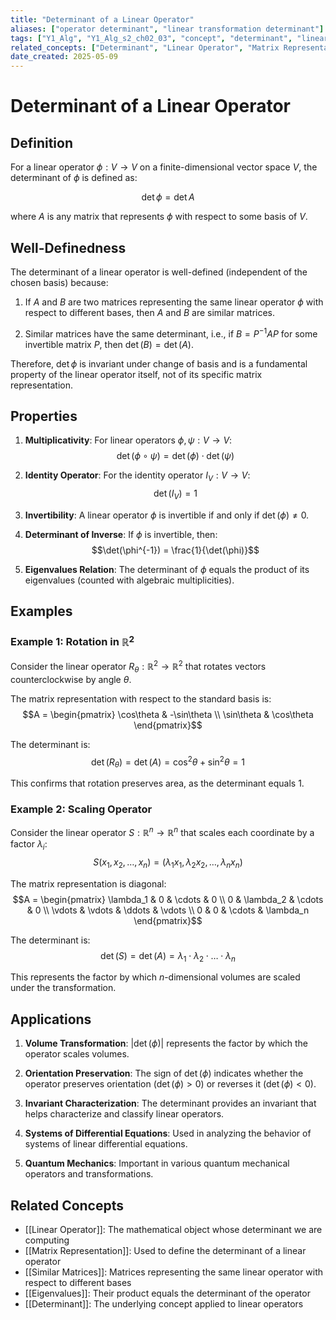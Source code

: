```yaml
---
title: "Determinant of a Linear Operator"
aliases: ["operator determinant", "linear transformation determinant"]
tags: ["Y1_Alg", "Y1_Alg_s2_ch02_03", "concept", "determinant", "linear-operator"]
related_concepts: ["Determinant", "Linear Operator", "Matrix Representation", "Similar Matrices", "Eigenvalues"]
date_created: 2025-05-09
---
```


# Determinant of a Linear Operator

## Definition
For a linear operator $\phi: V \rightarrow V$ on a finite-dimensional vector space $V$, the determinant of $\phi$ is defined as:

$$\det \phi = \det A$$

where $A$ is any matrix that represents $\phi$ with respect to some basis of $V$.

## Well-Definedness
The determinant of a linear operator is well-defined (independent of the chosen basis) because:

1. If $A$ and $B$ are two matrices representing the same linear operator $\phi$ with respect to different bases, then $A$ and $B$ are similar matrices.

2. Similar matrices have the same determinant, i.e., if $B = P^{-1}AP$ for some invertible matrix $P$, then $\det(B) = \det(A)$.

Therefore, $\det \phi$ is invariant under change of basis and is a fundamental property of the linear operator itself, not of its specific matrix representation.

## Properties
1. **Multiplicativity**: For linear operators $\phi, \psi: V \rightarrow V$:
   $$\det(\phi \circ \psi) = \det(\phi) \cdot \det(\psi)$$

2. **Identity Operator**: For the identity operator $I_V: V \rightarrow V$:
   $$\det(I_V) = 1$$

3. **Invertibility**: A linear operator $\phi$ is invertible if and only if $\det(\phi) \neq 0$.

4. **Determinant of Inverse**: If $\phi$ is invertible, then:
   $$\det(\phi^{-1}) = \frac{1}{\det(\phi)}$$

5. **Eigenvalues Relation**: The determinant of $\phi$ equals the product of its eigenvalues (counted with algebraic multiplicities).

## Examples
### Example 1: Rotation in $\mathbb{R}^2$
Consider the linear operator $R_\theta: \mathbb{R}^2 \rightarrow \mathbb{R}^2$ that rotates vectors counterclockwise by angle $\theta$.

The matrix representation with respect to the standard basis is:
$$A = \begin{pmatrix} \cos\theta & -\sin\theta \\ \sin\theta & \cos\theta \end{pmatrix}$$

The determinant is:
$$\det(R_\theta) = \det(A) = \cos^2\theta + \sin^2\theta = 1$$

This confirms that rotation preserves area, as the determinant equals 1.

### Example 2: Scaling Operator
Consider the linear operator $S: \mathbb{R}^n \rightarrow \mathbb{R}^n$ that scales each coordinate by a factor $\lambda_i$:
$$S(x_1, x_2, \ldots, x_n) = (\lambda_1 x_1, \lambda_2 x_2, \ldots, \lambda_n x_n)$$

The matrix representation is diagonal:
$$A = \begin{pmatrix} \lambda_1 & 0 & \cdots & 0 \\ 0 & \lambda_2 & \cdots & 0 \\ \vdots & \vdots & \ddots & \vdots \\ 0 & 0 & \cdots & \lambda_n \end{pmatrix}$$

The determinant is:
$$\det(S) = \det(A) = \lambda_1 \cdot \lambda_2 \cdot \ldots \cdot \lambda_n$$

This represents the factor by which $n$-dimensional volumes are scaled under the transformation.

## Applications
1. **Volume Transformation**: $|\det(\phi)|$ represents the factor by which the operator scales volumes.

2. **Orientation Preservation**: The sign of $\det(\phi)$ indicates whether the operator preserves orientation ($\det(\phi) > 0$) or reverses it ($\det(\phi) < 0$).

3. **Invariant Characterization**: The determinant provides an invariant that helps characterize and classify linear operators.

4. **Systems of Differential Equations**: Used in analyzing the behavior of systems of linear differential equations.

5. **Quantum Mechanics**: Important in various quantum mechanical operators and transformations.

## Related Concepts
- [[Linear Operator]]: The mathematical object whose determinant we are computing
- [[Matrix Representation]]: Used to define the determinant of a linear operator
- [[Similar Matrices]]: Matrices representing the same linear operator with respect to different bases
- [[Eigenvalues]]: Their product equals the determinant of the operator
- [[Determinant]]: The underlying concept applied to linear operators
